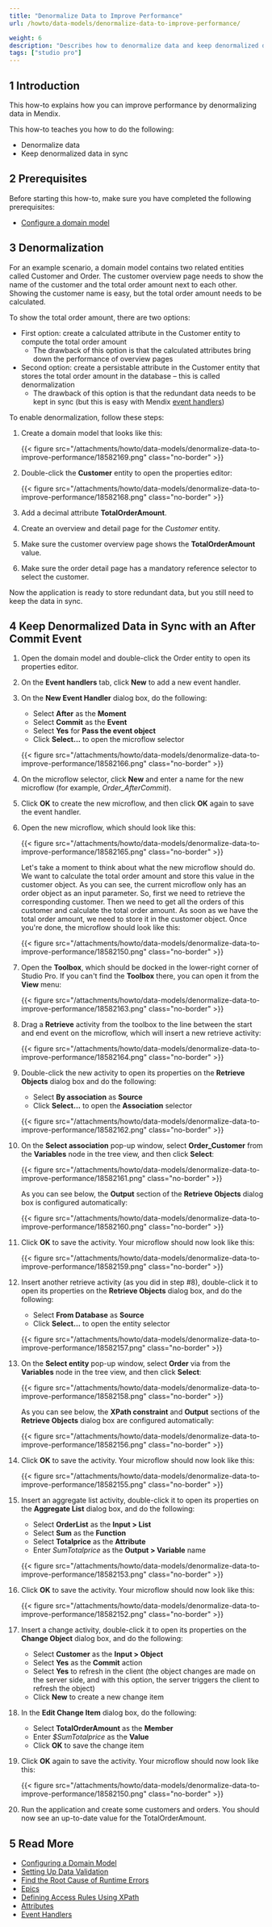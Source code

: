 ```yaml
---
title: "Denormalize Data to Improve Performance"
url: /howto/data-models/denormalize-data-to-improve-performance/

weight: 6
description: "Describes how to denormalize data and keep denormalized data in sync in Studio Pro."
tags: ["studio pro"]
---
```


## 1 Introduction

This how-to explains how you can improve performance by denormalizing data in Mendix.

This how-to teaches you how to do the following:

* Denormalize data
* Keep denormalized data in sync

## 2 Prerequisites

Before starting this how-to, make sure you have completed the following prerequisites:

* [Configure a domain model](/refguide/configuring-a-domain-model/)

## 3 Denormalization

For an example scenario, a domain model contains two related entities called Customer and Order. The customer overview page needs to show the name of the customer and the total order amount next to each other. Showing the customer name is easy, but the total order amount needs to be calculated.

To show the total order amount, there are two options:

* First option: create a calculated attribute in the Customer entity to compute the total order amount
    * The drawback of this option is that the calculated attributes bring down the performance of overview pages
* Second option: create a persistable attribute in the Customer entity that stores the total order amount in the database – this is called denormalization
    * The drawback of this option is that the redundant data needs to be kept in sync (but this is easy with Mendix [event handlers](/refguide/event-handlers/))

To enable denormalization, follow these steps:

1. Create a domain model that looks like this:

    {{< figure src="/attachments/howto/data-models/denormalize-data-to-improve-performance/18582169.png" class="no-border" >}}

2. Double-click the **Customer** entity to open the properties editor:

    {{< figure src="/attachments/howto/data-models/denormalize-data-to-improve-performance/18582168.png" class="no-border" >}}

3. Add a decimal attribute **TotalOrderAmount**.
4. Create an overview and detail page for the *Customer* entity.
5. Make sure the customer overview page shows the **TotalOrderAmount** value.
6. Make sure the order detail page has a mandatory reference selector to select the customer.

Now the application is ready to store redundant data, but you still need to keep the data in sync.

## 4 Keep Denormalized Data in Sync with an After Commit Event

1. Open the domain model and double-click the Order entity to open its properties editor.
2. On the **Event handlers** tab, click **New** to add a new event handler.
3. On the **New Event Handler** dialog box, do the following:
    * Select **After** as the **Moment**
    * Select **Commit** as the **Event**
    * Select **Yes** for **Pass the event object**
    * Click **Select...** to open the microflow selector

    {{< figure src="/attachments/howto/data-models/denormalize-data-to-improve-performance/18582166.png" class="no-border" >}}

4. On the microflow selector, click **New** and enter a name for the new microflow (for example, *Order_AfterCommit*).
5. Click **OK** to create the new microflow, and then click **OK** again to save the event handler.
6. Open the new microflow, which should look like this:

    {{< figure src="/attachments/howto/data-models/denormalize-data-to-improve-performance/18582165.png" class="no-border" >}}

    Let's take a moment to think about what the new microflow should do. We want to calculate the total order amount and store this value in the customer object. As you can see, the current microflow only has an order object as an input parameter. So, first we need to retrieve the corresponding customer. Then we need to get all the orders of this customer and calculate the total order amount. As soon as we have the total order amount, we need to store it in the customer object. Once you're done, the microflow should look like this:

    {{< figure src="/attachments/howto/data-models/denormalize-data-to-improve-performance/18582150.png" class="no-border" >}}

7. Open the **Toolbox**, which should be docked in the lower-right corner of Studio Pro. If you can't find the **Toolbox** there, you can open it from the **View** menu:

    {{< figure src="/attachments/howto/data-models/denormalize-data-to-improve-performance/18582163.png" class="no-border" >}}

8. Drag a **Retrieve** activity from the toolbox to the line between the start and end event on the microflow, which will insert a new retrieve activity:

    {{< figure src="/attachments/howto/data-models/denormalize-data-to-improve-performance/18582164.png" class="no-border" >}}

9. Double-click the new activity to open its properties on the **Retrieve Objects** dialog box and do the following:
    * Select **By association** as **Source**
    * Click **Select...** to open the **Association** selector

    {{< figure src="/attachments/howto/data-models/denormalize-data-to-improve-performance/18582162.png" class="no-border" >}}

10. On the **Select association** pop-up window, select **Order_Customer** from the **Variables** node in the tree view, and then click **Select**:

    {{< figure src="/attachments/howto/data-models/denormalize-data-to-improve-performance/18582161.png" class="no-border" >}}

    As you can see below, the **Output** section of the **Retrieve Objects** dialog box is configured automatically:

    {{< figure src="/attachments/howto/data-models/denormalize-data-to-improve-performance/18582160.png" class="no-border" >}}

11. Click **OK** to save the activity. Your microflow should now look like this:

    {{< figure src="/attachments/howto/data-models/denormalize-data-to-improve-performance/18582159.png" class="no-border" >}}

12. Insert another retrieve activity (as you did in step #8), double-click it to open its properties on the **Retrieve Objects** dialog box, and do the following:
    * Select **From Database** as **Source**
    * Click **Select...** to open the entity selector

    {{< figure src="/attachments/howto/data-models/denormalize-data-to-improve-performance/18582157.png" class="no-border" >}}

13. On the **Select entity** pop-up window, select **Order** via from the **Variables** node in the tree view, and then click **Select**:

    {{< figure src="/attachments/howto/data-models/denormalize-data-to-improve-performance/18582158.png" class="no-border" >}}

    As you can see below, the **XPath constraint** and **Output** sections of the **Retrieve Objects** dialog box are configured automatically:

    {{< figure src="/attachments/howto/data-models/denormalize-data-to-improve-performance/18582156.png" class="no-border" >}}

14. Click **OK** to save the activity. Your microflow should now look like this:

    {{< figure src="/attachments/howto/data-models/denormalize-data-to-improve-performance/18582155.png" class="no-border" >}}

15. Insert an aggregate list activity, double-click it to open its properties on the **Aggregate List** dialog box, and do the following:
    * Select **OrderList** as the **Input > List**
    * Select **Sum** as the **Function**
    * Select **Totalprice** as the **Attribute**
    * Enter *SumTotalprice* as the **Output > Variable** name

    {{< figure src="/attachments/howto/data-models/denormalize-data-to-improve-performance/18582153.png" class="no-border" >}}

16. Click **OK** to save the activity. Your microflow should now look like this:

    {{< figure src="/attachments/howto/data-models/denormalize-data-to-improve-performance/18582152.png" class="no-border" >}}

17. Insert a change activity, double-click it to open its properties on the **Change Object** dialog box, and do the following:
    * Select **Customer** as the **Input > Object**
    * Select **Yes** as the **Commit** action
    * Select **Yes** to refresh in the client (the object changes are made on the server side, and with this option, the server triggers the client to refresh the object)
    * Click **New** to create a new change item
18. In the **Edit Change Item** dialog box, do the following:
    * Select **TotalOrderAmount** as the **Member**
    * Enter *$SumTotalprice* as the **Value**
    * Click **OK** to save the change item
19. Click **OK** again to save the activity. Your microflow should now look like this:

    {{< figure src="/attachments/howto/data-models/denormalize-data-to-improve-performance/18582150.png" class="no-border" >}}

20. Run the application and create some customers and orders. You should now see an up-to-date value for the TotalOrderAmount.

## 5 Read More

* [Configuring a Domain Model](/refguide/configuring-a-domain-model/)
* [Setting Up Data Validation](/refguide/setting-up-data-validation/)
* [Find the Root Cause of Runtime Errors](/howto/monitoring-troubleshooting/finding-the-root-cause-of-runtime-errors/)
* [Epics](/developerportal/project-management/epics/)
* [Defining Access Rules Using XPath](/refguide/define-access-rules-using-xpath/)
* [Attributes](/refguide/attributes/)
* [Event Handlers](/refguide/event-handlers/)
